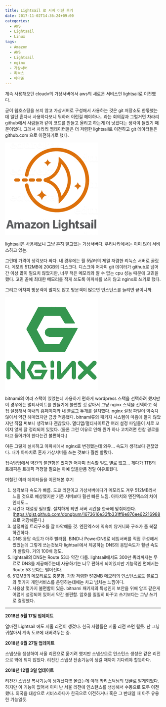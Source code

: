 ```yaml
---
title: Lightsail 로 서버 이전 후기
date: 2017-11-02T14:36:24+09:00
categories:
  - AWS
  - Lightsail
  - Linux
tags:
  - Amazon
  - AWS
  - Lightsail
  - nginx
  - 가상서버
  - 리눅스
  - 아마존
---
```

계속 사용해오던 cloudv의 가상서버에서 aws의 새로운 서비스인 lightsail로 이전했다.

굳이 웹호스팅을 쓰지 않고 가상서버로 구성해서 사용하는 것은 git 저장소도 한몫했는데 일단 혼자서 사용하다보니 뭐하러 이런걸 해야하나...라는 회의감과 그럴거면 차라리 github에서 사람들과 같이 코드를 만들고 올리고 하는게 더 낫겠다는 생각이 들었기 때문이었다. 그래서 차라리 웹데이터들은 더 저렴한 lightsail로 이전하고 git 데이터들은 github.com 으로 이전하기로 했다.

![](/assets/images/hemanth-amazon-lightsail-01.png)

lightsail은 사용해보니 그냥 흔히 알고있는 가상서버다. 우리나라에서는 이미 많이 서비스하고 있는.

그런데 가격이 생각보다 싸다. 내 경우에는 월 5달러의 제일 저렴한 리눅스 서버로 골랐다. 메모리 512MB에 20GB의 디스크다. 디스크야 어차피 git 데이터가 github로 넘어간 이상 많이 필요치 않았지만, 너무 적은 메모리와 알 수 없는 cpu 성능 때문에 고민을 했다. 고민 끝에 최대한 메모리를 적게 쓰도록 아파치를 쓰지 않고 nginx로 쓰기로 했다.

그리고 어차피 방문객이 많지도 않고 방문객이 많으면 인스턴스를 늘리면 끝이니까.

![](/assets/images/enable-nginx-debug-logging.png)

bitnami의 여러 스택이 있었는데 사용하기 편하게 wordpress 스택을 선택하려 했지만 이 경우에는 멀티사이트를 만들기에 불편할 것 같아서 그냥 nginx 스택을 선택하고 직접 설정해서 아내의 홈페이지와 내 블로그 두개를 설치했다. nginx 설정 파일이 익숙치 않아서 약간 헤매었지만 금방 적응했다. bitnami류의 패키지 시스템이 마음에 들지 않았지만 직접 써보니 생각보다 괜찮았다. 멀티앱/멀티사이트간 여러 설정 파일들이 서로 꼬이지 않게 잘 정리되어 있었다. (물론 그런 이유로 인해 뭔가 하나 고치려면 한참 경로를 타고 들어가야 한다는건 불편하다.)

여튼 그렇게 설치하고 아파치에서 nginx로 변경했는데 와우... 속도가 생각보다 괜찮았다. 내가 아파치로 혼자 가상서버를 쓰는 것보다 훨씬 빨랐다.

접속방법에서 약간의 불편함은 있지만 어차피 접속할 일도 별로 없고... 게다가 1TB의 트래픽은 트래픽 걱정할 필요는 아예 없을만큼 정말 여유로웠다.

며칠간 여러 데이터들을 이전해본 후기

  1. 생각보다 속도가 빠름.
    도쿄 리전이고 가상서버에다가 메모리도 겨우 512MB라서 느릴 것으로 예상했지만 기존 서버보다 훨씬 빠른 느낌. 아파치와 엔진엑스의 차이인지도...
  2. 시간대 재설정 필요함.
    설치하게 되면 서버 시간을 한국에 맞춰야한다. (<https://gist.github.com/dongbum/1673616e33fb331ff8e876ee62216988>으로 저장해둔다.)
  3. 설정파일 트리구조를 잘 파악해둘 것.
    엔진엑스에 익숙치 않거니와 구조가 좀 복잡하긴하다.
  4. DNS 응답 속도가 아주 빨라짐.
    BIND나 PowerDNS로 네임서버를 직접 구성해서 썼었는데 그렇게 쓰는것보다 lightsail에서 제공하는 DNS의 응답속도가 훨씬 속도가 빨랐다. 거의 100배 정도.
  5. lightsail의 DNS는 Route 53과 약간 다름.
    lightsail에서도 300만 쿼리까지는 무료로 DNS를 제공해주는데 사용하기는 너무 편하게 되어있지만 기능적인 면에서는 Route 53 보다는 떨어진다.
  6. 512MB의 메모리로도 충분함.
    가장 저렴한 512MB 메모리의 인스턴스로도 블로그와 몇가지 개인서비스를 운영하는데에는 차고 넘치는 느낌이다.
  7. 사용상 몇가지 불편함이 있음.
    bitnami 패키지의 특성인지 보안을 위해 암호 같은게 어렵게 설정되어 있어서 약간 불편함. 암호를 일일히 바꾸고 쓰기보다는 그냥 쓰기로 결정했다.

---

**2018년 5월 17일 업데이트**

얼마전 Lightsail 에도 서울 리전이 생겼다. 한국 사람들은 서울 리전 쓰면 될듯. 난 그냥 귀찮아서 계속 도쿄에 내버려두는 중.

**2018년 6월 27일 업데이트**

스냅샷을 생성하여 서울 리전으로 옮기려 했지만 스냅샷으로 인스턴스 생성은 같은 리전으로 밖에 되지 않았다. 리전간 스냅샷 전송기능이 생길 때까지 기다려야 할듯하다.

**2018년 12월 3일 업데이트**

리전간 스냅샷 복사기능이 생겨났다!!! 몰랐는데 아래 카리스턱님의 댓글로 알게되었다. 하지만 이 기능이 없어서 이미 난 서울 리전에 인스턴스를 생성해서 수동으로 모두 이전했다. 외국을 대상으로 서비스하다가 한국으로 이전하거나 혹은 그 반대일 때 아주 유용한 기능일듯.

